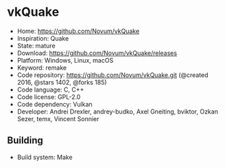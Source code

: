 # vkQuake

- Home: https://github.com/Novum/vkQuake
- Inspiration: Quake
- State: mature
- Download: https://github.com/Novum/vkQuake/releases
- Platform: Windows, Linux, macOS
- Keyword: remake
- Code repository: https://github.com/Novum/vkQuake.git (@created 2016, @stars 1402, @forks 185)
- Code language: C, C++
- Code license: GPL-2.0
- Code dependency: Vulkan
- Developer: Andrei Drexler, andrey-budko, Axel Gneiting, bviktor, Ozkan Sezer, temx, Vincent Sonnier

## Building

- Build system: Make
